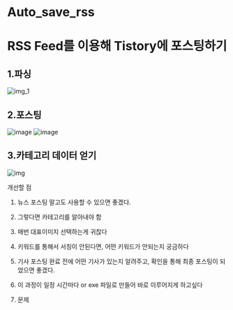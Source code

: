# Auto_save_rss

# RSS Feed를 이용해 Tistory에 포스팅하기
## 1.파싱
![img_1](https://github.com/kimhyongkui/Auto_save_rss/assets/78230765/d3aa20cb-b995-4528-a05b-8998d174d937)
## 2.포스팅
![image](https://github.com/kimhyongkui/Auto_save_rss/assets/78230765/d0e76061-dcc7-4e91-ab2c-a00031def2e1)
![image](https://github.com/kimhyongkui/Auto_save_rss/assets/78230765/230a3a6d-2d42-4822-bad9-80c585c5e41b)
## 3.카테고리 데이터 얻기
![img](https://github.com/kimhyongkui/Auto_save_rss/assets/78230765/fb2a84f1-774a-4101-9b78-0a95a5a5f58c)

개선할 점

1. 뉴스 포스팅 말고도 사용할 수 있으면 좋겠다.
2. 그렇다면 카테고리를 알아내야 함
3. 매번 대표이미지 선택하는게 귀찮다

5. 키워드를 통해서 서칭이 안된다면, 어떤 키워드가 안되는지 궁금하다
6. 기사 포스팅 완료 전에 어떤 기사가 있는지 알려주고, 확인을 통해 최종 포스팅이 되었으면 좋겠다.
7. 이 과정이 일정 시간마다 or exe 파일로 만들어 바로 이루어지게 하고싶다
8. 문제